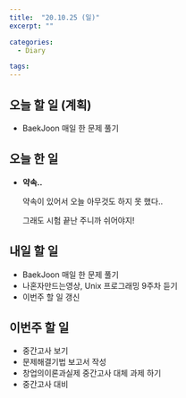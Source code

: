 ```yaml
---
title:  "20.10.25 (일)"
excerpt: ""

categories:
  - Diary

tags:
---
```


## 오늘 할 일 (계획)

- BaekJoon 매일 한 문제 풀기

## 오늘 한 일

- **약속..**

  약속이 있어서 오늘 아무것도 하지 못 했다..

  그래도 시험 끝난 주니까 쉬어야지!

## 내일 할 일

- BaekJoon 매일 한 문제 풀기
- 나혼자만드는영상, Unix 프로그래밍 9주차 듣기
- 이번주 할 일 갱신

## 이번주 할 일

- 중간고사 보기
- 문제해결기법 보고서 작성
- 창업의이론과실제 중간고사 대체 과제 하기
- 중간고사 대비

<br>
